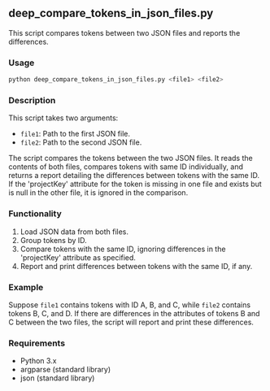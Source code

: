 ## deep_compare_tokens_in_json_files.py

This script compares tokens between two JSON files and reports the differences.

### Usage

```bash
python deep_compare_tokens_in_json_files.py <file1> <file2>
```

### Description

This script takes two arguments:
- `file1`: Path to the first JSON file.
- `file2`: Path to the second JSON file.

The script compares the tokens between the two JSON files. It reads the contents of both files, compares  tokens 
with same ID  individually, and returns a report detailing the differences between tokens with the same ID. If the 
'projectKey' attribute for the token is missing in one file and exists but is null in the other file, it is ignored in 
the comparison.

### Functionality

1. Load JSON data from both files.
2. Group tokens by ID.
3. Compare tokens with the same ID, ignoring differences in the 'projectKey' attribute as specified.
4. Report and print differences between tokens with the same ID, if any.

### Example

Suppose `file1` contains tokens with ID A, B, and C, while `file2` contains tokens B, C, and D. If there are 
differences in the attributes of tokens B and C between the two files, the script will report and print these differences.

### Requirements

- Python 3.x
- argparse (standard library)
- json (standard library)